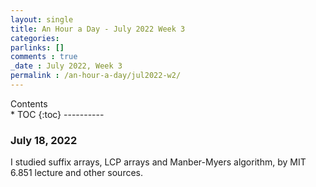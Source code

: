 ```yaml
---
layout: single
title: An Hour a Day - July 2022 Week 3
categories: 
parlinks: []
comments : true
_date : July 2022, Week 3
permalink : /an-hour-a-day/jul2022-w2/
---
```

<div id="toc">
Contents
</div>
* TOC
{:toc}
----------

### July 18, 2022
I studied suffix arrays, LCP arrays and Manber-Myers algorithm, by MIT 6.851 lecture and other sources.